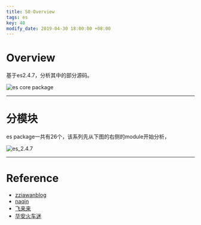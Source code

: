 ```yaml
---
title: S0-Overview
tags: es
key: 40
modify_date: 2019-04-30 18:00:00 +08:00
---
```


# Overview
基于es2.4.7，分析其中的部分源码。

![es core package](https://upload-images.jianshu.io/upload_images/2189341-7e27ce817e308193.png)

----
# 分模块
es package一共有26个，该系列先从下图的右侧的module开始分析，

![es_2.4.7](https://upload-images.jianshu.io/upload_images/2189341-56fd7aec75098662.png)

----
# Reference
- [zziawanblog](http://www.cnblogs.com/zziawanblog/p/)
- [naqin](https://my.oschina.net/naqin/blog?sort=time&p=2&temp=1522678301681)
- [飞来来](https://www.jianshu.com/nb/19488623)
- [华安火车迷](https://www.jianshu.com/nb/12913601)